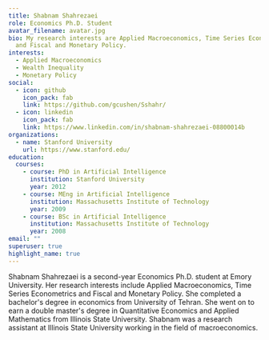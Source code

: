 ```yaml
---
title: Shabnam Shahrezaei
role: Economics Ph.D. Student
avatar_filename: avatar.jpg
bio: My research interests are Applied Macroeconomics, Time Series Econometrics
  and Fiscal and Monetary Policy.
interests:
  - Applied Macroeconomics
  - Wealth Inequality
  - Monetary Policy
social:
  - icon: github
    icon_pack: fab
    link: https://github.com/gcushen/Sshahr/
  - icon: linkedin
    icon_pack: fab
    link: https://www.linkedin.com/in/shabnam-shahrezaei-08800014b
organizations:
  - name: Stanford University
    url: https://www.stanford.edu/
education:
  courses:
    - course: PhD in Artificial Intelligence
      institution: Stanford University
      year: 2012
    - course: MEng in Artificial Intelligence
      institution: Massachusetts Institute of Technology
      year: 2009
    - course: BSc in Artificial Intelligence
      institution: Massachusetts Institute of Technology
      year: 2008
email: ""
superuser: true
highlight_name: true
---
```

Shabnam Shahrezaei is a second-year Economics Ph.D. student at Emory University. Her research interests include Applied Macroeconomics, Time Series Econometrics and Fiscal and Monetary Policy. She completed a bachelor's degree in economics from University of Tehran. She went on to earn a double master's degree in Quantitative Economics and Applied Mathematics from Illinois State University. Shabnam was a research assistant at Illinois State University working in the field of macroeconomics.